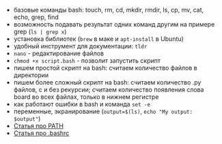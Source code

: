 - базовые команды bash: touch, rm, cd, mkdir, rmdir, ls, cp, mv, cat, echo, grep, find
- возможность подавать результат одних команд другим на примере grep (`ls | grep x`)
- установка библиотек (`brew` в маке и `apt-install` в Ubuntu)
- удобный инструмент для документации: `tldr`
- `nano` - редактирование файлов
- `chmod +x script.bash` - позволит запустить скрипт
- пишем простой скрипт на bash: считаем количество файлов в директории
- пишем более сложный скрипт на bash: считаем количество .py файлов, с и без рекурсии; считаем количество появления слова board во всех файлах, только в нижнем регистре
- как работают ошибки в bash и команда `set -e`
- переменные, экранирование (`output=$(ls)`, `echo "My output: $output"`)
- [Статья про PATH](https://losst.pro/peremennaya-path-v-linux)
- [Статья про .bashrc](https://itshaman.ru/articles/1562/chto-takoe-bashrc-i-kak-ego-nastroit-ego-pravilno)
